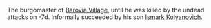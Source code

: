The burgomaster of [Barovia Village](../Places/Barovia%20Village.md), until he was killed by the undead attacks on -7d. Informally succeeded by his son [Ismark Kolyanovich](Ismark%20Kolyanovich.md).